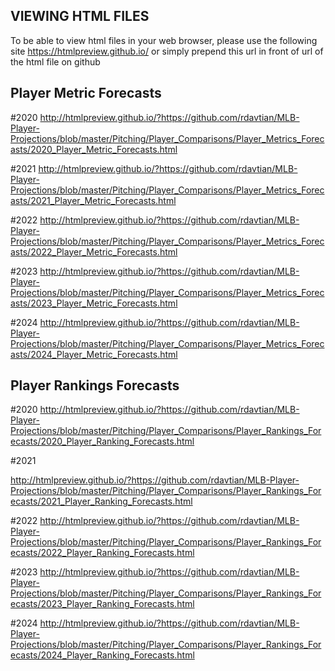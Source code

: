 ## VIEWING HTML FILES 
To be able to view html files in your web browser, please use the following site https://htmlpreview.github.io/ or simply prepend this url
in front of url of the html file on github 

## Player Metric Forecasts 

#2020
http://htmlpreview.github.io/?https://github.com/rdavtian/MLB-Player-Projections/blob/master/Pitching/Player_Comparisons/Player_Metrics_Forecasts/2020_Player_Metric_Forecasts.html

#2021
http://htmlpreview.github.io/?https://github.com/rdavtian/MLB-Player-Projections/blob/master/Pitching/Player_Comparisons/Player_Metrics_Forecasts/2021_Player_Metric_Forecasts.html

#2022
http://htmlpreview.github.io/?https://github.com/rdavtian/MLB-Player-Projections/blob/master/Pitching/Player_Comparisons/Player_Metrics_Forecasts/2022_Player_Metric_Forecasts.html

#2023
http://htmlpreview.github.io/?https://github.com/rdavtian/MLB-Player-Projections/blob/master/Pitching/Player_Comparisons/Player_Metrics_Forecasts/2023_Player_Metric_Forecasts.html

#2024
http://htmlpreview.github.io/?https://github.com/rdavtian/MLB-Player-Projections/blob/master/Pitching/Player_Comparisons/Player_Metrics_Forecasts/2024_Player_Metric_Forecasts.html

## Player Rankings Forecasts

#2020
http://htmlpreview.github.io/?https://github.com/rdavtian/MLB-Player-Projections/blob/master/Pitching/Player_Comparisons/Player_Rankings_Forecasts/2020_Player_Ranking_Forecasts.html

#2021

http://htmlpreview.github.io/?https://github.com/rdavtian/MLB-Player-Projections/blob/master/Pitching/Player_Comparisons/Player_Rankings_Forecasts/2021_Player_Ranking_Forecasts.html

#2022
http://htmlpreview.github.io/?https://github.com/rdavtian/MLB-Player-Projections/blob/master/Pitching/Player_Comparisons/Player_Rankings_Forecasts/2022_Player_Ranking_Forecasts.html

#2023
http://htmlpreview.github.io/?https://github.com/rdavtian/MLB-Player-Projections/blob/master/Pitching/Player_Comparisons/Player_Rankings_Forecasts/2023_Player_Ranking_Forecasts.html

#2024
http://htmlpreview.github.io/?https://github.com/rdavtian/MLB-Player-Projections/blob/master/Pitching/Player_Comparisons/Player_Rankings_Forecasts/2024_Player_Ranking_Forecasts.html
